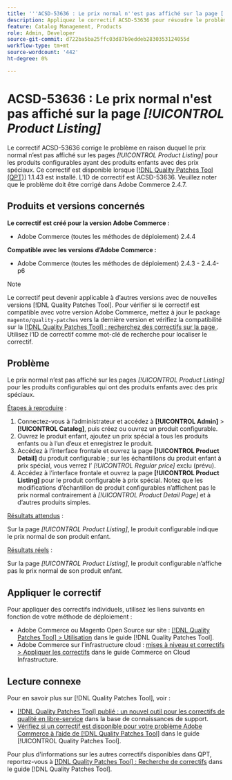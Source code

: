 ```yaml
---
title: '''ACSD-53636 : Le prix normal n''est pas affiché sur la page [!UICONTROL Product Listing]'''
description: Appliquez le correctif ACSD-53636 pour résoudre le problème Adobe Commerce en raison duquel le prix normal n’est pas affiché sur les *[!UICONTROL Product Listing]* pages pour les produits configurables qui ont des produits enfants avec des prix spéciaux.
feature: Catalog Management, Products
role: Admin, Developer
source-git-commit: d722ba5ba25ffc03d87b9eddeb2830353124055d
workflow-type: tm+mt
source-wordcount: '442'
ht-degree: 0%

---
```


# ACSD-53636 : Le prix normal n&#39;est pas affiché sur la page *[!UICONTROL Product Listing]*

Le correctif ACSD-53636 corrige le problème en raison duquel le prix normal n’est pas affiché sur les pages *[!UICONTROL Product Listing]* pour les produits configurables ayant des produits enfants avec des prix spéciaux. Ce correctif est disponible lorsque [[!DNL Quality Patches Tool (QPT)]](https://experienceleague.adobe.com/en/docs/commerce-knowledge-base/kb/announcements/commerce-announcements/magento-quality-patches-released-new-tool-to-self-serve-quality-patches) 1.1.43 est installé. L’ID de correctif est ACSD-53636. Veuillez noter que le problème doit être corrigé dans Adobe Commerce 2.4.7.

## Produits et versions concernés

**Le correctif est créé pour la version Adobe Commerce :**

* Adobe Commerce (toutes les méthodes de déploiement) 2.4.4

**Compatible avec les versions d’Adobe Commerce :**

* Adobe Commerce (toutes les méthodes de déploiement) 2.4.3 - 2.4.4-p6

>[!NOTE]
>
>Le correctif peut devenir applicable à d’autres versions avec de nouvelles versions [!DNL Quality Patches Tool]. Pour vérifier si le correctif est compatible avec votre version Adobe Commerce, mettez à jour le package `magento/quality-patches` vers la dernière version et vérifiez la compatibilité sur la [[!DNL Quality Patches Tool] : recherchez des correctifs sur la page ](https://experienceleague.adobe.com/tools/commerce-quality-patches/index.html). Utilisez l’ID de correctif comme mot-clé de recherche pour localiser le correctif.

## Problème

Le prix normal n’est pas affiché sur les pages *[!UICONTROL Product Listing]* pour les produits configurables qui ont des produits enfants avec des prix spéciaux.

<u>Étapes à reproduire</u> :

1. Connectez-vous à l’administrateur et accédez à **[!UICONTROL Admin]** > **[!UICONTROL Catalog]**, puis créez ou ouvrez un produit configurable.
2. Ouvrez le produit enfant, ajoutez un prix spécial à tous les produits enfants ou à l’un d’eux et enregistrez le produit.
3. Accédez à l’interface frontale et ouvrez la page **[!UICONTROL Product Detail]** du produit configurable ; sur les échantillons du produit enfant à prix spécial, vous verrez l’ *[!UICONTROL Regular price]* exclu (prévu).
4. Accédez à l’interface frontale et ouvrez la page **[!UICONTROL Product Listing]** pour le produit configurable à prix spécial. Notez que les modifications d’échantillon de produit configurables n’affichent pas le prix normal contrairement à *[!UICONTROL Product Detail Page]* et à d’autres produits simples.

<u>Résultats attendus</u> :

Sur la page *[!UICONTROL Product Listing]*, le produit configurable indique le prix normal de son produit enfant.

<u>Résultats réels</u> :

Sur la page *[!UICONTROL Product Listing]*, le produit configurable n’affiche pas le prix normal de son produit enfant.

## Appliquer le correctif

Pour appliquer des correctifs individuels, utilisez les liens suivants en fonction de votre méthode de déploiement :

* Adobe Commerce ou Magento Open Source sur site : [[!DNL Quality Patches Tool] > Utilisation](https://experienceleague.adobe.com/docs/commerce-operations/tools/quality-patches-tool/usage.html) dans le guide [!DNL Quality Patches Tool].
* Adobe Commerce sur l’infrastructure cloud : [mises à niveau et correctifs > Appliquer les correctifs](https://experienceleague.adobe.com/docs/commerce-cloud-service/user-guide/develop/upgrade/apply-patches.html) dans le guide Commerce on Cloud Infrastructure.

## Lecture connexe

Pour en savoir plus sur [!DNL Quality Patches Tool], voir :

* [[!DNL Quality Patches Tool] publié : un nouvel outil pour les correctifs de qualité en libre-service](https://experienceleague.adobe.com/en/docs/commerce-knowledge-base/kb/announcements/commerce-announcements/magento-quality-patches-released-new-tool-to-self-serve-quality-patches) dans la base de connaissances de support.
* [Vérifiez si un correctif est disponible pour votre problème Adobe Commerce à l’aide de  [!DNL Quality Patches Tool]](/help/tools/quality-patches-tool/patches-available-in-qpt/check-patch-for-magento-issue-with-magento-quality-patches.md) dans le guide [!UICONTROL Quality Patches Tool].


Pour plus d&#39;informations sur les autres correctifs disponibles dans QPT, reportez-vous à [[!DNL Quality Patches Tool] : Recherche de correctifs](https://experienceleague.adobe.com/tools/commerce-quality-patches/index.html) dans le guide [!DNL Quality Patches Tool].

